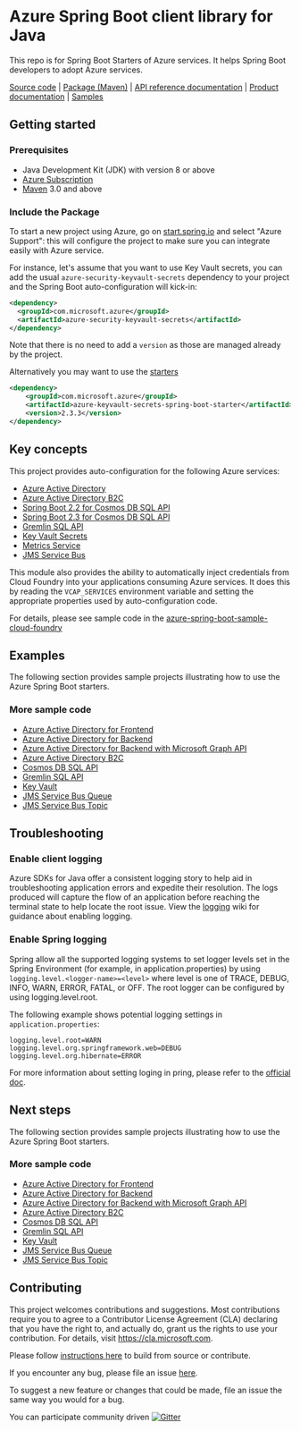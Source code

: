 # Azure Spring Boot client library for Java
This repo is for Spring Boot Starters of Azure services. It helps Spring Boot developers to adopt Azure services.

[Source code][src] | [Package (Maven)][package] | [API reference documentation][refdocs] | [Product documentation][docs] | [Samples][sample]

## Getting started

### Prerequisites
- Java Development Kit (JDK) with version 8 or above
- [Azure Subscription][azure_subscription]
- [Maven](http://maven.apache.org/) 3.0 and above

### Include the Package
To start a new project using Azure, go on [start.spring.io](https://start.spring.io) and select "Azure
Support": this will configure the project to make sure you can integrate easily with Azure service.

For instance, let's assume that you want to use Key Vault secrets, you can add the usual `azure-security-keyvault-secrets`
dependency to your project and the Spring Boot auto-configuration will kick-in: 

```xml
<dependency>
  <groupId>com.microsoft.azure</groupId>
  <artifactId>azure-security-keyvault-secrets</artifactId>
</dependency>
```

Note that there is no need to add a `version` as those are managed already by the project.

Alternatively you may want to use the [starters](https://github.com/Azure/azure-sdk-for-java/tree/master/sdk/spring/azure-spring-boot-starter)

[//]: # ({x-version-update-start;com.microsoft.azure:azure-keyvault-secrets-spring-boot-starter;current})
```xml
<dependency>
    <groupId>com.microsoft.azure</groupId>
    <artifactId>azure-keyvault-secrets-spring-boot-starter</artifactId>
    <version>2.3.3</version>
</dependency>
```
[//]: # ({x-version-update-end})

## Key concepts
This project provides auto-configuration for the following Azure services:

- [Azure Active Directory](../azure-spring-boot-starter-active-directory)
- [Azure Active Directory B2C](../azure-spring-boot-starter-active-directory-b2c)
- [Spring Boot 2.2 for Cosmos DB SQL API](../azure-spring-boot-2-2-starter-cosmosdb)
- [Spring Boot 2.3 for Cosmos DB SQL API](../azure-spring-boot-2-3-starter-cosmosdb)
- [Gremlin SQL API](../azure-spring-boot-starter-data-gremlin)
- [Key Vault Secrets](../azure-spring-boot-starter-keyvault-secrets)
- [Metrics Service](../azure-spring-boot-starter-metrics)
- [JMS Service Bus](../azure-spring-boot-starter-servicebus-jms)

This module also provides the ability to automatically inject credentials from Cloud Foundry into your
applications consuming Azure services. It does this by reading the `VCAP_SERVICES` environment
variable and setting the appropriate properties used by auto-configuration code.

For details, please see sample code in the [azure-spring-boot-sample-cloud-foundry](../azure-spring-boot-samples/azure-cloud-foundry-service-sample) 

## Examples
The following section provides sample projects illustrating how to use the Azure Spring Boot starters.
### More sample code
- [Azure Active Directory for Frontend](../azure-spring-boot-samples/azure-spring-boot-sample-active-directory)
- [Azure Active Directory for Backend](../azure-spring-boot-samples/azure-spring-boot-sample-active-directory-backend)
- [Azure Active Directory for Backend with Microsoft Graph API](../azure-spring-boot-samples/azure-spring-boot-sample-active-directory-backend-v2)
- [Azure Active Directory B2C](../azure-spring-boot-samples/azure-spring-boot-sample-active-directory-b2c-oidc)
- [Cosmos DB SQL API](../azure-spring-boot-samples/azure-spring-boot-sample-cosmosdb)
- [Gremlin SQL API](../azure-spring-boot-samples/azure-spring-boot-sample-data-gremlin)
- [Key Vault](../azure-spring-boot-samples/azure-spring-boot-sample-keyvault-secrets)
- [JMS Service Bus Queue](../azure-spring-boot-samples/azure-spring-boot-sample-servicebus-jms-queue)
- [JMS Service Bus Topic](../azure-spring-boot-samples/azure-spring-boot-sample-servicebus-jms-topic)

## Troubleshooting
### Enable client logging
Azure SDKs for Java offer a consistent logging story to help aid in troubleshooting application errors and expedite their resolution. The logs produced will capture the flow of an application before reaching the terminal state to help locate the root issue. View the [logging][logging] wiki for guidance about enabling logging.

### Enable Spring logging
Spring allow all the supported logging systems to set logger levels set in the Spring Environment (for example, in application.properties) by using `logging.level.<logger-name>=<level>` where level is one of TRACE, DEBUG, INFO, WARN, ERROR, FATAL, or OFF. The root logger can be configured by using logging.level.root.

The following example shows potential logging settings in `application.properties`:

```properties
logging.level.root=WARN
logging.level.org.springframework.web=DEBUG
logging.level.org.hibernate=ERROR
```

For more information about setting loging in pring, please refer to the [official doc](https://docs.spring.io/spring-boot/docs/current/reference/html/spring-boot-features.html#boot-features-logging).
 

## Next steps
The following section provides sample projects illustrating how to use the Azure Spring Boot starters.
### More sample code
- [Azure Active Directory for Frontend](../azure-spring-boot-samples/azure-spring-boot-sample-active-directory)
- [Azure Active Directory for Backend](../azure-spring-boot-samples/azure-spring-boot-sample-active-directory-backend)
- [Azure Active Directory for Backend with Microsoft Graph API](../azure-spring-boot-samples/azure-spring-boot-sample-active-directory-backend-v2)
- [Azure Active Directory B2C](../azure-spring-boot-samples/azure-spring-boot-sample-active-directory-b2c-oidc)
- [Cosmos DB SQL API](../azure-spring-boot-samples/azure-spring-boot-sample-cosmosdb)
- [Gremlin SQL API](../azure-spring-boot-samples/azure-spring-boot-sample-data-gremlin)
- [Key Vault](../azure-spring-boot-samples/azure-spring-boot-sample-keyvault-secrets)
- [JMS Service Bus Queue](../azure-spring-boot-samples/azure-spring-boot-sample-servicebus-jms-queue)
- [JMS Service Bus Topic](../azure-spring-boot-samples/azure-spring-boot-sample-servicebus-jms-topic)

## Contributing
This project welcomes contributions and suggestions.  Most contributions require you to agree to a Contributor License Agreement (CLA) declaring that you have the right to, and actually do, grant us the rights to use your contribution. For details, visit https://cla.microsoft.com.

Please follow [instructions here](../CONTRIBUTING.md) to build from source or contribute.

If you encounter any bug, please file an issue [here](https://github.com/Azure/azure-sdk-for-java/issues).

To suggest a new feature or changes that could be made, file an issue the same way you would for a bug.

You can participate community driven [![Gitter](https://badges.gitter.im/Microsoft/spring-on-azure.svg)](https://gitter.im/Microsoft/spring-on-azure)

<!-- LINKS -->
[src]: https://github.com/Azure/azure-sdk-for-java/tree/master/sdk/spring/azure-spring-boot/src
[docs]: https://docs.microsoft.com/azure/developer/java/spring-framework/spring-boot-starters-for-azure
[refdocs]: https://azure.github.io/azure-sdk-for-java/spring.html#azure-spring-boot
[package]: https://mvnrepository.com/artifact/com.microsoft.azure/azure-spring-boot
[sample]: https://github.com/Azure/azure-sdk-for-java/tree/master/sdk/spring/azure-spring-boot-samples
[logging]: https://github.com/Azure/azure-sdk-for-java/wiki/Logging-with-Azure-SDK#use-logback-logging-framework-in-a-spring-boot-application
[azure_subscription]: https://azure.microsoft.com/free
